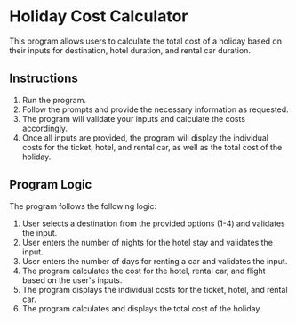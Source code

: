 
# Holiday Cost Calculator

This program allows users to calculate the total cost of a holiday based on their inputs for destination, hotel duration, and rental car duration.

## Instructions

1. Run the program.
2. Follow the prompts and provide the necessary information as requested.
3. The program will validate your inputs and calculate the costs accordingly.
4. Once all inputs are provided, the program will display the individual costs for the ticket, hotel, and rental car, as well as the total cost of the holiday.

## Program Logic

The program follows the following logic:

1. User selects a destination from the provided options (1-4) and validates the input.
2. User enters the number of nights for the hotel stay and validates the input.
3. User enters the number of days for renting a car and validates the input.
4. The program calculates the cost for the hotel, rental car, and flight based on the user's inputs.
5. The program displays the individual costs for the ticket, hotel, and rental car.
6. The program calculates and displays the total cost of the holiday.


